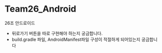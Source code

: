 # Team26_Android
26조 안드로이드

- 뒤로가기 버튼을 따로 구현해야 하는지 궁금합니다.
- build.gradle 파일, AndroidManifest파일 구성이 적절하게 되어있는지 궁금합니다
